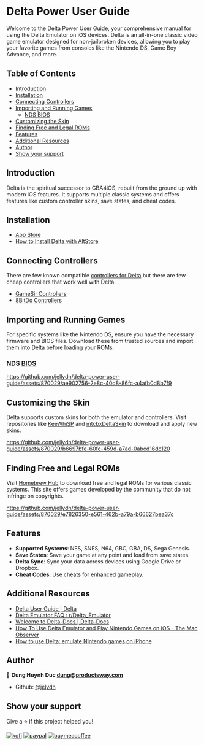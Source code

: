 # Delta Power User Guide

Welcome to the Delta Power User Guide, your comprehensive manual for using the Delta Emulator on iOS devices. Delta is an all-in-one classic video game emulator designed for non-jailbroken devices, allowing you to play your favorite games from consoles like the Nintendo DS, Game Boy Advance, and more.

## Table of Contents

- [Introduction](#introduction)
- [Installation](#installation)
- [Connecting Controllers](#connecting-controllers)
- [Importing and Running Games](#importing-and-running-games)
  - [NDS BIOS](#nds-bios)
- [Customizing the Skin](#customizing-the-skin)
- [Finding Free and Legal ROMs](#finding-free-and-legal-roms)
- [Features](#features)
- [Additional Resources](#additional-resources)
- [Author](#author)
- [Show your support](#show-your-support)

## Introduction

Delta is the spiritual successor to GBA4iOS, rebuilt from the ground up with modern iOS features. It supports multiple classic systems and offers features like custom controller skins, save states, and cheat codes.

## Installation

- [App Store](https://apps.apple.com/app/delta-game-emulator/id1048524688)
- [How to Install Delta with AltStore](https://faq.deltaemulator.com/getting-started/how-to-install-delta)

## Connecting Controllers

There are few known compatible [controllers for Delta](https://faq.deltaemulator.com/using-delta/controllers#supported-controllers) but there are few cheap controllers that work well with Delta.

- [GameSir Controllers](https://www.gamesir.hk/)
- [8BitDo Controllers](https://www.8bitdo.com/)

## Importing and Running Games

For specific systems like the Nintendo DS, ensure you have the necessary firmware and BIOS files. Download these from trusted sources and import them into Delta before loading your ROMs.

### NDS [BIOS](./Bios/README.md)

https://github.com/jellydn/delta-power-user-guide/assets/870029/ae902756-2e8c-40d8-86fc-a4afb0d8b7f9

## Customizing the Skin

Delta supports custom skins for both the emulator and controllers. Visit repositories like [KeeWhiSP](https://github.com/keewhi/KeeWhiSP) and [mtcbxDeltaSkin](https://github.com/mtcbx/mtcbxDeltaSkin) to download and apply new skins.

https://github.com/jellydn/delta-power-user-guide/assets/870029/b6697bfe-60fc-459d-a7ad-0abcd16dc120

## Finding Free and Legal ROMs

Visit [Homebrew Hub](https://hh.gbdev.io/) to download free and legal ROMs for various classic systems. This site offers games developed by the community that do not infringe on copyrights.

https://github.com/jellydn/delta-power-user-guide/assets/870029/e7826350-e561-462b-a79a-b66627bea37c

## Features

- **Supported Systems**: NES, SNES, N64, GBC, GBA, DS, Sega Genesis.
- **Save States**: Save your game at any point and load from save states.
- **Delta Sync**: Sync your data across devices using Google Drive or Dropbox.
- **Cheat Codes**: Use cheats for enhanced gameplay.

## Additional Resources

- [Delta User Guide | Delta](https://faq.deltaemulator.com/)
- [Delta Emulator FAQ : r/Delta_Emulator](https://www.reddit.com/r/Delta_Emulator/comments/1c9xw5a/read_this_before_posting_delta_emulator_faq/)
- [Welcome to Delta-Docs | Delta-Docs](https://noah978.gitbook.io/delta-docs)
- [How To Use Delta Emulator and Play Nintendo Games on iOS - The Mac Observer](https://www.macobserver.com/tips/how-to/use-delta-emulator-ios/)
- [How to use Delta: emulate Nintendo games on iPhone](https://appleinsider.com/articles/24/04/19/everything-you-need-to-know-about-emulating-retro-games-with-delta-for-iphone)

## Author

👤 **Dung Huynh Duc <dung@productsway.com>**

- Github: [@jelydn](https://github.com/jelydn)

## Show your support

Give a ⭐️ if this project helped you!

[![kofi](https://img.shields.io/badge/Ko--fi-F16061?style=for-the-badge&logo=ko-fi&logoColor=white)](https://ko-fi.com/dunghd)
[![paypal](https://img.shields.io/badge/PayPal-00457C?style=for-the-badge&logo=paypal&logoColor=white)](https://paypal.me/dunghd)
[![buymeacoffee](https://img.shields.io/badge/Buy_Me_A_Coffee-FFDD00?style=for-the-badge&logo=buy-me-a-coffee&logoColor=black)](https://www.buymeacoffee.com/dunghd)
